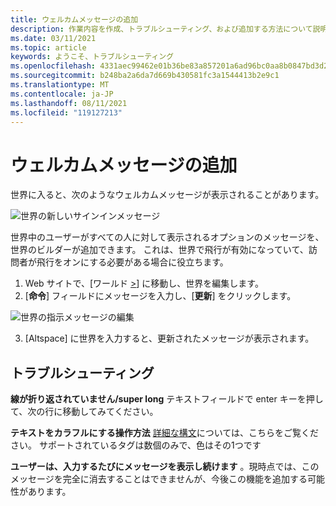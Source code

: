 ```yaml
---
title: ウェルカムメッセージの追加
description: 作業内容を作成、トラブルシューティング、および追加する方法について説明します。
ms.date: 03/11/2021
ms.topic: article
keywords: ようこそ、トラブルシューティング
ms.openlocfilehash: 4331aec99462e01b36be83a857201a6ad96bc0aa8b0847bd3d22f43fe5cfee24
ms.sourcegitcommit: b248ba2a6da7d669b430581fc3a1544413b2e9c1
ms.translationtype: MT
ms.contentlocale: ja-JP
ms.lasthandoff: 08/11/2021
ms.locfileid: "119127213"
---
```

# <a name="adding-welcome-messages"></a>ウェルカムメッセージの追加

世界に入ると、次のようなウェルカムメッセージが表示されることがあります。

![世界の新しいサインインメッセージ](images/welcome-img-01.png)

世界中のユーザーがすべての人に対して表示されるオプションのメッセージを、世界のビルダーが追加できます。 これは、世界で飛行が有効になっていて、訪問者が飛行をオンにする必要がある場合に役立ちます。 

1. Web サイトで、[ワールド [>](https://account.altvr.com/users/sign_in)] に移動し、世界を編集します。
2. [**命令**] フィールドにメッセージを入力し、[**更新**] をクリックします。

![世界の指示メッセージの編集](images/welcome-img-02.png)

3. [Altspace] に世界を入力すると、更新されたメッセージが表示されます。

## <a name="troubleshooting"></a>トラブルシューティング

**線が折り返されていません/super long** テキストフィールドで enter キーを押して、次の行に移動してみてください。

**テキストをカラフルにする操作方法**
[詳細な構文](http://digitalnativestudios.com/textmeshpro/docs/rich-text/#color)については、こちらをご覧ください。 サポートされているタグは数個のみで、色はその1つです

**ユーザーは、入力するたびにメッセージを表示し続けます** 。現時点では、このメッセージを完全に消去することはできませんが、今後この機能を追加する可能性があります。